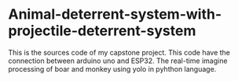 # Animal-deterrent-system-with-projectile-deterrent-system
This is the sources code of my capstone project.
This code have the connection between arduino uno and ESP32.
The real-time imagine processing of boar and monkey using yolo in pyhthon language.
